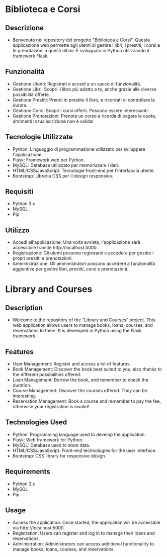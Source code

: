 # Biblioteca e Corsi

## Descrizione
- Benvenuto nel repository del progetto "Biblioteca e Corsi". Questa applicazione web permette agli utenti di gestire i libri, i prestiti, i corsi e le prenotazioni a questi ultimi. È sviluppata in Python utilizzando il framework Flask.

## Funzionalità
- Gestione Utenti: Registrati e accedi a un sacco di funzionalità.
- Gestione Libri: Scopri il libro più adatto a te, anche grazie alle diverse possibilità offerte.
- Gestione Prestiti: Prendi in prestito il libro, e ricordati di controllare la durata.
- Gestione Corsi: Scopri i corsi offerti. Possono essere interessanti.
- Gestione Prenotazioni: Prenota un corso e ricorda di pagare la quota, altrimenti la tua iscrizione non è valida!

## Tecnologie Utilizzate
- Python: Linguaggio di programmazione utilizzato per sviluppare l'applicazione.
- Flask: Framework web per Python.
- MySQL: Database utilizzato per memorizzare i dati.
- HTML/CSS/JavaScript: Tecnologie front-end per l'interfaccia utente.
- Bootstrap: Libreria CSS per il design responsivo.

## Requisiti
- Python 3.x
- MySQL
- Pip

## Utilizzo
- Accedi all'applicazione: Una volta avviata, l'applicazione sarà accessibile tramite http://localhost:5000.
- Registrazione: Gli utenti possono registrarsi e accedere per gestire i propri prestiti e prenotazioni.
- Amministrazione: Gli amministratori possono accedere a funzionalità aggiuntive per gestire libri, prestiti, corsi e prenotazioni.
  
# Library and Courses

## Description
- Welcome to the repository of the “Library and Courses” project. This web application allows users to manage books, loans, courses, and reservations to them. It is developed in Python using the Flask framework.

## Features
- User Management: Register and access a lot of features.
- Book Management: Discover the book best suited to you, also thanks to the different possibilities offered.
- Loan Management: Borrow the book, and remember to check the duration.
- Course Management: Discover the courses offered. They can be interesting.
- Reservation Management: Book a course and remember to pay the fee, otherwise your registration is invalid!

## Technologies Used
- Python: Programming language used to develop the application.
- Flask: Web framework for Python.
- MySQL: Database used to store data.
- HTML/CSS/JavaScript: Front-end technologies for the user interface.
- Bootstrap: CSS library for responsive design.

## Requirements
- Python 3.x
- MySQL
- Pip

## Usage
- Access the application: Once started, the application will be accessible via http://localhost:5000.
- Registration: Users can register and log in to manage their loans and reservations.
- Administration: Administrators can access additional functionality to manage books, loans, courses, and reservations.
